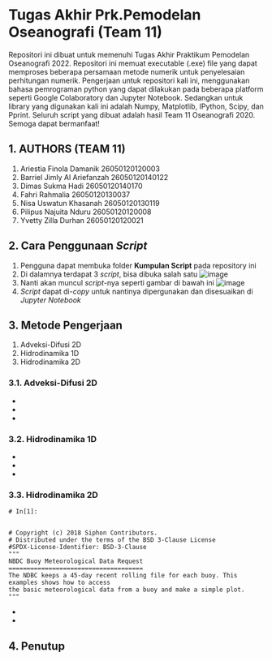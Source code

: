 # Tugas Akhir Prk.Pemodelan Oseanografi (Team 11)
Repositori ini dibuat untuk memenuhi Tugas Akhir Praktikum Pemodelan Oseanografi 2022. Repositori ini memuat executable (.exe) file yang dapat memproses beberapa persamaan metode numerik untuk penyelesaian perhitungan numerik. Pengerjaan untuk repositori kali ini, menggunakan bahasa pemrograman python yang dapat dilakukan pada beberapa platform seperti Google Colaboratory dan Jupyter Notebook. Sedangkan untuk library yang digunakan kali ini adalah Numpy, Matplotlib, IPython, Scipy, dan Pprint. Seluruh script yang dibuat adalah hasil Team 11 Oseanografi 2020. Semoga dapat bermanfaat!
## 1. AUTHORS (TEAM 11)
1. Ariestia Finola Damanik 26050120120003
2. Barriel Jimly Al Ariefanzah 26050120140122
3. Dimas Sukma Hadi 26050120140170
4. Fahri Rahmalia 26050120130037
5. Nisa Uswatun Khasanah 26050120130119
6. Pilipus Najuita Nduru 26050120120008
7. Yvetty Zilla Durhan 26050120120021

## 2. Cara Penggunaan _Script_
1. Pengguna dapat membuka folder **Kumpulan Script** pada repository ini
2. Di dalamnya terdapat 3 _script_, bisa dibuka salah satu
![image](https://user-images.githubusercontent.com/89583653/169198940-5e831637-1628-4be3-b0be-a87c5226ee7f.png)
3. Nanti akan muncul _script_-nya seperti gambar di bawah ini
![image](https://user-images.githubusercontent.com/89583653/169198974-f7dc70ad-7edf-4b67-85f1-3685a3914558.png)
4. _Script_ dapat di-_copy_ untuk nantinya dipergunakan dan disesuaikan di _Jupyter Notebook_

## 3. Metode Pengerjaan
1. Adveksi-Difusi 2D
2. Hidrodinamika 1D
3. Hidrodinamika 2D

### 3.1. Adveksi-Difusi 2D
-
-
-
### 3.2. Hidrodinamika 1D
-
-
-
### 3.3. Hidrodinamika 2D
```
# In[1]:


# Copyright (c) 2018 Siphon Contributors.
# Distributed under the terms of the BSD 3-Clause License
#SPDX-License-Identifier: BSD-3-Clause
"""
NBDC Buoy Meteorological Data Request
=====================================
The NDBC keeps a 45-day recent rolling file for each buoy. This examples shows how to access
the basic meteorological data from a buoy and make a simple plot.
"""
```
-
-

## 4. Penutup
